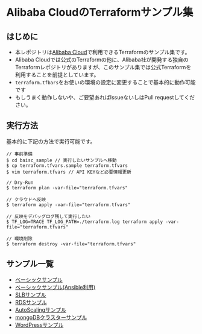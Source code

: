 # Alibaba CloudのTerraformサンプル集
## はじめに
- 本レポジトリは[Alibaba Cloud](https://jp.aliyun.com)で利用できるTerraformのサンプル集です。
- Alibaba Cloudでは公式のTerraformの他に、Alibaba社が開発する独自のTerraformレポジトリがありますが、このサンプル集では公式Terraformを利用することを前提としています。
- `terraform.tfbars`をお使いの環境の設定に変更することで基本的に動作可能です
- もしうまく動作しないや、ご要望あればIssueないしはPull requestしてください。

## 実行方法
基本的に下記の方法で実行可能です。
```
// 事前準備
$ cd baisc_sample // 実行したいサンプルへ移動
$ cp terraform.tfvars.sample terraform.tfvars
$ vim terraform.tfvars // API KEYなど必要情報更新

// Dry-Run
$ terraform plan -var-file="terraform.tfvars"

// クラウドへ反映
$ terraform apply -var-file="terraform.tfvars"

// 反映をデバッグログ残して実行したい
$ TF_LOG=TRACE TF_LOG_PATH=./terraform.log terraform apply -var-file="terraform.tfvars"

// 環境削除
$ terraform destroy -var-file="terraform.tfvars"
```

## サンプル一覧
- [ベーシックサンプル](/basic_sample/)
- [ベーシックサンプル(Ansible利用)](/basic_sample_with_ansible/)
- [SLBサンプル](/slb_sample/)
- [RDSサンプル](/slb_sample/)
- [AutoScalingサンプル](/autoscaling_sample/)
- [mongoDBクラスターサンプル](/mongo_cluster_sample/)
- [WordPressサンプル](/wordpress_sample/)

